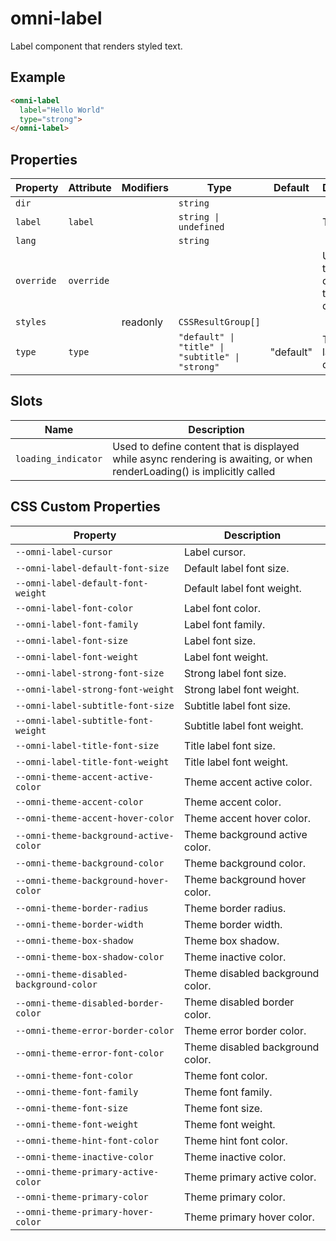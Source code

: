# omni-label

Label component that renders styled text.

## Example

```html
<omni-label
  label="Hello World"
  type="strong">
</omni-label>
```

## Properties

| Property   | Attribute  | Modifiers | Type                                             | Default   | Description                                      |
|------------|------------|-----------|--------------------------------------------------|-----------|--------------------------------------------------|
| `dir`      |            |           | `string`                                         |           |                                                  |
| `label`    | `label`    |           | `string \| undefined`                            |           | Text label.                                      |
| `lang`     |            |           | `string`                                         |           |                                                  |
| `override` | `override` |           |                                                  |           | Used to set the base direction of text for display |
| `styles`   |            | readonly  | `CSSResultGroup[]`                               |           |                                                  |
| `type`     | `type`     |           | `"default" \| "title" \| "subtitle" \| "strong"` | "default" | Type of label to display.                        |

## Slots

| Name                | Description                                      |
|---------------------|--------------------------------------------------|
| `loading_indicator` | Used to define content that is displayed while async rendering is awaiting, or when renderLoading() is implicitly called |

## CSS Custom Properties

| Property                                 | Description                      |
|------------------------------------------|----------------------------------|
| `--omni-label-cursor`                    | Label cursor.                    |
| `--omni-label-default-font-size`         | Default label font size.         |
| `--omni-label-default-font-weight`       | Default label font weight.       |
| `--omni-label-font-color`                | Label font color.                |
| `--omni-label-font-family`               | Label font family.               |
| `--omni-label-font-size`                 | Label font size.                 |
| `--omni-label-font-weight`               | Label font weight.               |
| `--omni-label-strong-font-size`          | Strong label font size.          |
| `--omni-label-strong-font-weight`        | Strong label font weight.        |
| `--omni-label-subtitle-font-size`        | Subtitle label font size.        |
| `--omni-label-subtitle-font-weight`      | Subtitle label font weight.      |
| `--omni-label-title-font-size`           | Title label font size.           |
| `--omni-label-title-font-weight`         | Title label font weight.         |
| `--omni-theme-accent-active-color`       | Theme accent active color.       |
| `--omni-theme-accent-color`              | Theme accent color.              |
| `--omni-theme-accent-hover-color`        | Theme accent hover color.        |
| `--omni-theme-background-active-color`   | Theme background active color.   |
| `--omni-theme-background-color`          | Theme background color.          |
| `--omni-theme-background-hover-color`    | Theme background hover color.    |
| `--omni-theme-border-radius`             | Theme border radius.             |
| `--omni-theme-border-width`              | Theme border width.              |
| `--omni-theme-box-shadow`                | Theme box shadow.                |
| `--omni-theme-box-shadow-color`          | Theme inactive color.            |
| `--omni-theme-disabled-background-color` | Theme disabled background color. |
| `--omni-theme-disabled-border-color`     | Theme disabled border color.     |
| `--omni-theme-error-border-color`        | Theme error border color.        |
| `--omni-theme-error-font-color`          | Theme disabled background color. |
| `--omni-theme-font-color`                | Theme font color.                |
| `--omni-theme-font-family`               | Theme font family.               |
| `--omni-theme-font-size`                 | Theme font size.                 |
| `--omni-theme-font-weight`               | Theme font weight.               |
| `--omni-theme-hint-font-color`           | Theme hint font color.           |
| `--omni-theme-inactive-color`            | Theme inactive color.            |
| `--omni-theme-primary-active-color`      | Theme primary active color.      |
| `--omni-theme-primary-color`             | Theme primary color.             |
| `--omni-theme-primary-hover-color`       | Theme primary hover color.       |
